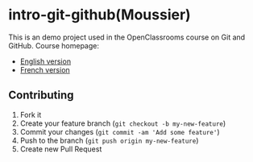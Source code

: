 # intro-git-github(Moussier)

This is an demo project used in the OpenClassrooms course on Git and GitHub.
Course homepage:

- [English version](https://openclassrooms.com/courses/manage-your-code-with-git-and-github)
- [French version](https://openclassrooms.com/courses/gerer-son-code-avec-git-et-github)

## Contributing

1. Fork it
2. Create your feature branch (`git checkout -b my-new-feature`)
3. Commit your changes (`git commit -am 'Add some feature'`)
4. Push to the branch (`git push origin my-new-feature`)
5. Create new Pull Request

